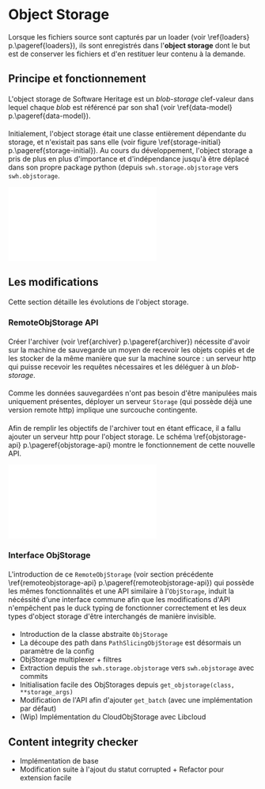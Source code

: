 # Object Storage

####

Lorsque les fichiers source sont capturés par un loader (voir
\ref{loaders} p.\pageref{loaders}), ils sont enregistrés dans
l'**object storage** dont le but est de conserver les fichiers et d'en
restituer leur contenu à la demande.

## Principe et fonctionnement

####

L'object storage de Software Heritage est un *blob-storage*
clef-valeur dans lequel chaque *blob* est référencé par son sha1 (voir
\ref{data-model} p.\pageref{data-model}).

####

Initialement, l'object storage était une classe entièrement dépendante
du storage, et n'existait pas sans elle (voir figure
\ref{storage-initial} p.\pageref{storage-initial}). Au cours du
développement, l'object storage a pris de plus en plus d'importance et
d'indépendance jusqu'à être déplacé dans son propre package python
(depuis `swh.storage.objstorage` vers `swh.objstorage`.

![Architecture initiale du Storage \label{storage-initial}](storage_initial.pdf)



## Les modifications

####

Cette section détaille les évolutions de l'object storage.

### RemoteObjStorage API

####

Créer l'archiver (voir \ref{archiver} p.\pageref{archiver}) nécessite
d'avoir sur la machine de sauvegarde un moyen de recevoir les objets
copiés et de les stocker de la même manière que sur la machine
source : un serveur http qui puisse recevoir les requêtes nécessaires
et les déléguer à un *blob-storage*.

####

Comme les données sauvegardées n'ont pas besoin d'être manipulées mais
uniquement présentes, déployer un serveur `Storage` (qui possède déjà
une version remote http) implique une surcouche contingente.

####

Afin de remplir les objectifs de l'archiver tout en étant efficace, il
a fallu ajouter un serveur http pour l'object storage. Le schéma
\ref{objstorage-api} p.\pageref{objstorage-api} montre le
fonctionnement de cette nouvelle API.

![API http pour ObjStorage \label{objstorage-api}](objstorage_api.pdf)


### Interface ObjStorage

####

L'introduction de ce `RemoteObjStorage` (voir section précédente
\ref{remoteobjstorage-api} p.\pageref{remoteobjstorage-api}) qui
possède les mêmes fonctionnalités et une API similaire à
l'`ObjStorage`, induit la nécéssité d'une interface commune afin que
les modifications d'API n'empêchent pas le duck typing de fonctionner
correctement et les deux types d'object storage d'être interchangés de
manière invisible.

####

- Introduction de la classe abstraite `ObjStorage`
- La découpe des path dans `PathSlicingObjStorage` est désormais un
  paramètre de la config
- ObjStorage multiplexer + filtres
- Extraction depuis the `swh.storage.objstorage` vers `swh.objstorage`
  avec commits
- Initialisation facile des ObjStorages depuis `get_objstorage(class,
  **storage_args)`
- Modification de l'API afin d'ajouter `get_batch` (avec une
  implémentation par défaut)
- (Wip) Implémentation du CloudObjStorage avec Libcloud

## Content integrity checker

- Implémentation de base
- Modification suite à l'ajout du statut corrupted + Refactor pour
  extension facile
